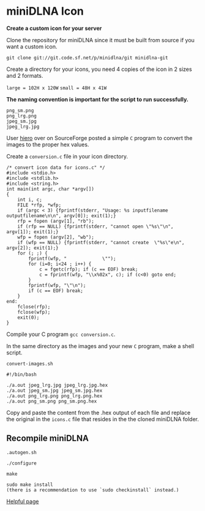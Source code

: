 # miniDLNA Icon
**Create a custom icon for your server**

Clone the repository for miniDLNA since it must be built from source if you want a custom icon.

`git clone git://git.code.sf.net/p/minidlna/git minidlna-git`

Create a directory for your icons, you need 4 copies of the icon in 2 sizes and 2 formats.

`large = 102H x 120W`
`small = 48H x 41W`

**The naming convention is important for the script to run successfully.**

```
png_sm.png
png_lrg.png
jpeg_sm.jpg
jpeg_lrg.jpg
```

User [hiero](https://sourceforge.net/p/minidlna/discussion/879956/thread/cc0ccac8/#9b1d) over on SourceForge posted a simple `C` program to convert the images to the proper hex values.

Create a `conversion.c` file in your icon directory.

```
/* convert icon data for icons.c" */
#include <stdio.h>
#include <stdlib.h>
#include <string.h>
int main(int argc, char *argv[])
{
    int i, c;
    FILE *rfp, *wfp;
    if (argc < 3) {fprintf(stderr, "Usage: %s inputfilename outputfilename\n\n", argv[0]); exit(1);}
    rfp = fopen (argv[1], "rb");
    if (rfp == NULL) {fprintf(stderr, "cannot open \"%s\"\n", argv[1]); exit(1);}
    wfp = fopen (argv[2], "wb");
    if (wfp == NULL) {fprintf(stderr, "cannot create  \"%s\"e\n", argv[2]); exit(1);}
    for (; ;) {
        fprintf(wfp, "             \"");
        for (i=0; i<24 ; i++) {
            c = fgetc(rfp); if (c == EOF) break;
            c = fprintf(wfp, "\\x%02x", c); if (c<0) goto end;
        }
        fprintf(wfp, "\"\n");
        if (c == EOF) break;
    }
end:
    fclose(rfp);
    fclose(wfp);
    exit(0);
}
```

Compile your C program `gcc conversion.c`.

In the same directory as the images and your new `C` program, make a shell script.

`convert-images.sh`

```
#!/bin/bash

./a.out jpeg_lrg.jpg jpeg_lrg.jpg.hex
./a.out jpeg_sm.jpg jpeg_sm.jpg.hex
./a.out png_lrg.png png_lrg.png.hex
./a.out png_sm.png png_sm.png.hex
```

Copy and paste the content from the .hex output of each file and replace the original in the `icons.c` file that resides in the the cloned miniDLNA folder.

## Recompile miniDLNA

```
.autogen.sh

./configure

make

sudo make install
(there is a recommendation to use `sudo checkinstall` instead.)

```

[Helpful page](https://www.smarthomebeginner.com/install-minidlna-on-ubuntu-ultimate-guide/#Download_MiniDLNA)
